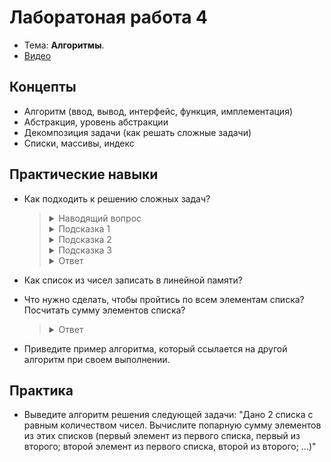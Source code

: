# Лаборатоная работа 4

- Тема: **Алгоритмы**.
- [Видео](https://www.youtube.com/watch?v=C6plSGSYuyc&list=PL4sUOB8DjVlWUcSaCu0xPcK7rYeRwGpl7&index=8)

## Концепты

- Алгоритм (ввод, вывод, интерфейс, функция, имплементация)
- Абстракция, уровень абстракции
- Декомпозиция задачи (как решать сложные задачи)
- Списки, массивы, индекс

## Практические навыки

- Как подходить к решению сложных задач?
  > <details>
  > <summary>Наводящий вопрос</summary>
  >
  > Например, если дали задание "приготовить комплексный обед", как приступить к его выполнению?
  > </details>
  >
  > <details>
  > <summary>Подсказка 1</summary>
  >
  > "Приготовить комплексный обед" -- сложное задание, состоящее из высокоуровневых подзаданий: 
  > приготовить первое, приготовить второе.
  > </details>
  >
  > <details>
  > <summary>Подсказка 2</summary>
  >
  > Проводим анализ: что нужно для первого, что для второго. 
  > Выбираем что именно будем говорить. Выявляем необходимые ингредиенты, посуду.
  > </details>
  >
  > <details>
  > <summary>Подсказка 3</summary>
  >
  > Подготавливаем ингредиенты и посуду. Готовим блюда по шагам, описанным в рецепте.
  > </details>
  >
  > <details>
  > <summary>Ответ</summary>
  >
  > Производим анализ комплексной задачи.
  > Разбиваем ее на крупные, высокоуровневые подзадачи.
  > Проводим анализ подзадач.
  > Разбиваем их на более мелкие подзадачи.
  > Продолжаем до тех пор, пока не доходим до элементарных задач, которые больше невозможно разбить,
  > или которые уже являются решенными (будь то, находим рецепт со всеми шагами в интернете).
  > </details>

- Как список из чисел записать в линейной памяти?

- Что нужно сделать, чтобы пройтись по всем элементам списка? Посчитать сумму элементов списка?
  > <details>
  > <summary>Ответ</summary>
  >
  > В таком случае всегда нужна переменная (ячейка памяти), которая следит за "текущим" значением.
  > Будь то индекс, текущая сумма, или множество посещенных вершин графа -- всегда будет нужна переменная.
  > </details>

- Приведите пример алгоритма, который ссылается на другой алгоритм при своем выполнении.

## Практика 

- Выведите алгоритм решения следующей задачи: "Дано 2 списка с равным количеством чисел. Вычислите попарную сумму элементов из этих списков (первый элемент из первого списка, первый из второго; второй элемент из первого списка, второй из второго; ...)"


